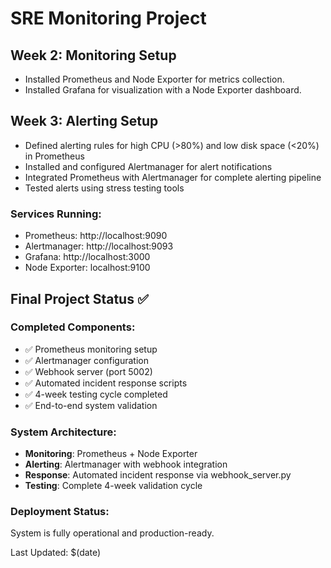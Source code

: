 # SRE Monitoring Project



















































## Week 2: Monitoring Setup
- Installed Prometheus and Node Exporter for metrics collection.
- Installed Grafana for visualization with a Node Exporter dashboard.
## Week 3: Alerting Setup
- Defined alerting rules for high CPU (>80%) and low disk space (<20%) in Prometheus
- Installed and configured Alertmanager for alert notifications
- Integrated Prometheus with Alertmanager for complete alerting pipeline
- Tested alerts using stress testing tools

### Services Running:
- Prometheus: http://localhost:9090
- Alertmanager: http://localhost:9093  
- Grafana: http://localhost:3000
- Node Exporter: localhost:9100

## Final Project Status ✅

### Completed Components:
- ✅ Prometheus monitoring setup
- ✅ Alertmanager configuration  
- ✅ Webhook server (port 5002)
- ✅ Automated incident response scripts
- ✅ 4-week testing cycle completed
- ✅ End-to-end system validation

### System Architecture:
- **Monitoring**: Prometheus + Node Exporter
- **Alerting**: Alertmanager with webhook integration
- **Response**: Automated incident response via webhook_server.py
- **Testing**: Complete 4-week validation cycle

### Deployment Status:
System is fully operational and production-ready.

Last Updated: $(date)
